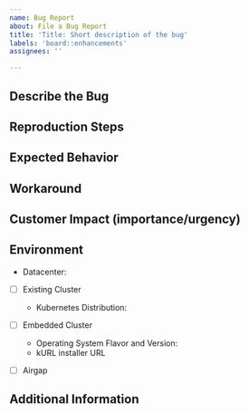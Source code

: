 ```yaml
---
name: Bug Report
about: File a Bug Report
title: 'Title: Short description of the bug'
labels: 'board::enhancements'
assignees: ''

---
```


## Describe the Bug
<!-- Describe the issue, what is happening -->

## Reproduction Steps
<!--Provide steps to reproduce the issue-->

## Expected Behavior
<!-- What should or should not be happening -->

## Workaround
<!-- Description of alternative solutions -->

## Customer Impact (importance/urgency)
<!-- Not just “high”, but some commentary on how customers are affected; are they affected on every install, or just occasionally; when they are affected, is it just a little annoying, or does it jeopardize revenue? Are there workarounds? If so, what are they? How many customers are affected? What is the business problem this feature request would solve? -->

## Environment
<!--
KOTS version if existing cluster, kURL spec URL if embedded cluster

Alternatively, link to an existing new-production-install card if one exists.
-->
- Datacenter: <!-- AWS, GCP, VSphere, Bare Metal, etc. -->

- [ ] Existing Cluster
  - Kubernetes Distribution: <!-- EKS, GKE, AKS, Openshift, PKS, Tanzu, etc -->

- [ ] Embedded Cluster
  - Operating System Flavor and Version: <!-- Ubuntu, CentOS, RHEL -->
  - kURL installer URL <!-- https://kurl.sh/my-app -->

- [ ] Airgap

## Additional Information
